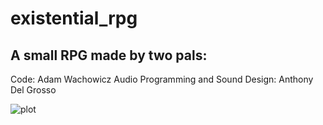 # existential_rpg
## A small RPG made by two pals:
 Code: Adam Wachowicz
 Audio Programming and Sound Design: Anthony Del Grosso
 
![plot](./existential_rpg_ss.JPG)
